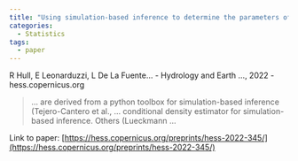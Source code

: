 ```yaml
---
title: "Using simulation-based inference to determine the parameters of an integrated hydrologic model: a case study from the upper Colorado River basin"
categories:
  - Statistics
tags:
  - paper
---
```

R Hull, E Leonarduzzi, L De La Fuente… - Hydrology and Earth …, 2022 - hess.copernicus.org



>… are derived from a python toolbox for simulation-based inference (Tejero-Cantero et al., … conditional density estimator for simulation-based inference. Others (Lueckmann …

Link to paper: [https://hess.copernicus.org/preprints/hess-2022-345/](https://hess.copernicus.org/preprints/hess-2022-345/)
